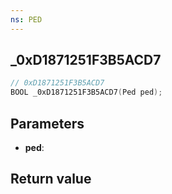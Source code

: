 ```yaml
---
ns: PED
---
```

## _0xD1871251F3B5ACD7

```c
// 0xD1871251F3B5ACD7
BOOL _0xD1871251F3B5ACD7(Ped ped);
```


## Parameters
* **ped**: 

## Return value
